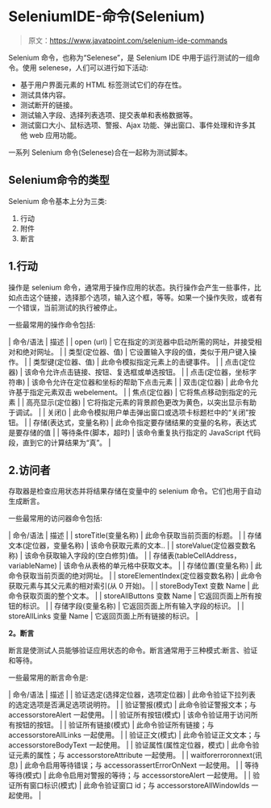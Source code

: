 # SeleniumIDE-命令(Selenium)

> 原文：<https://www.javatpoint.com/selenium-ide-commands>

Selenium 命令，也称为“Selenese”，是 Selenium IDE 中用于运行测试的一组命令。使用 selenese，人们可以进行如下活动:

*   基于用户界面元素的 HTML 标签测试它们的存在性。
*   测试具体内容。
*   测试断开的链接。
*   测试输入字段、选择列表选项、提交表单和表格数据等。
*   测试窗口大小、鼠标选项、警报、Ajax 功能、弹出窗口、事件处理和许多其他 web 应用功能。

一系列 Selenium 命令(Selenese)合在一起称为测试脚本。

## Selenium命令的类型

Selenium 命令基本上分为三类:

1.  行动
2.  附件
3.  断言

## 1.行动

操作是 selenium 命令，通常用于操作应用的状态。执行操作会产生一些事件，比如点击这个链接，选择那个选项，输入这个框，等等。如果一个操作失败，或者有一个错误，当前测试的执行被停止。

一些最常用的操作命令包括:

| 命令/语法 | 描述 |
| open (url) | 它在指定的浏览器中启动所需的网址，并接受相对和绝对网址。 |
| 类型(定位器、值) | 它设置输入字段的值，类似于用户键入操作。 |
| 类型键(定位器、值) | 此命令模拟指定元素上的击键事件。 |
| 点击(定位器) | 该命令允许点击链接、按钮、复选框或单选按钮。 |
| 点击(定位器，坐标字符串) | 该命令允许在定位器和坐标的帮助下点击元素 |
| 双击(定位器) | 此命令允许基于指定元素双击 webelement。 |
| 焦点(定位器) | 它将焦点移动到指定的元素 |
| 高亮显示(定位器) | 它将指定元素的背景颜色更改为黄色，以突出显示有助于调试。 |
| 关闭() | 此命令模拟用户单击弹出窗口或选项卡标题栏中的“关闭”按钮。 |
| 存储(表达式，变量名称) | 此命令指定要存储结果的变量的名称，表达式是要存储的值 |
| 等待条件(脚本，超时) | 该命令重复执行指定的 JavaScript 代码段，直到它的计算结果为“真”。 |

## 2.访问者

存取器是检查应用状态并将结果存储在变量中的 selenium 命令。它们也用于自动生成断言。

一些最常用的访问器命令包括:

| 命令/语法 | 描述 |
| storeTitle(变量名称) | 此命令获取当前页面的标题。 |
| 存储文本(定位器，变量名称) | 该命令获取元素的文本.. |
| storeValue(定位器变数名称) | 该命令获取输入字段的(空白修剪)值。 |
| 存储表(tableCellAddress，variableName) | 该命令从表格的单元格中获取文本。 |
| 存储位置(变量名称) | 此命令获取当前页面的绝对网址。 |
| storeElementIndex(定位器变数名称) | 此命令获取元素与其父元素的相对索引(从 0 开始)。 |
| storeBodyText 变数 Name | 此命令获取页面的整个文本。 |
| storeAllButtons 变数 Name | 它返回页面上所有按钮的标识。 |
| 存储字段(变量名称) | 它返回页面上所有输入字段的标识。 |
| storeAllLinks 变量 Name | 它返回页面上所有链接的标识。 |

**2。断言**

断言是使测试人员能够验证应用状态的命令。断言通常用于三种模式:断言、验证和等待。

一些最常用的断言命令是:

| 命令/语法 | 描述 |
| 验证选定(选择定位器，选项定位器) | 此命令验证下拉列表的选定选项是否满足选项说明符。 |
| 验证警报(模式) | 此命令验证警报文本；与 accessorstoreAlert 一起使用。 |
| 验证所有按钮(模式) | 该命令验证用于访问所有按钮的按钮。 |
| 验证所有链接(模式) | 此命令验证所有链接；与 accessorstoreAllLinks 一起使用。 |
| 验证正文(模式) | 此命令验证正文文本；与 accessorstoreBodyText 一起使用。 |
| 验证属性(属性定位器，模式) | 此命令验证元素的属性；与 accessorstoreAttribute 一起使用。 |
| waitforerroronnext(讯息) | 此命令启用等待错误；与 accessorassertErrorOnNext 一起使用。 |
| 等待等待(模式) | 此命令启用对警报的等待；与 accessorstoreAlert 一起使用。 |
| 验证所有窗口标识(模式) | 此命令验证窗口 id；与 accessorstoreAllWindowIds 一起使用。 |